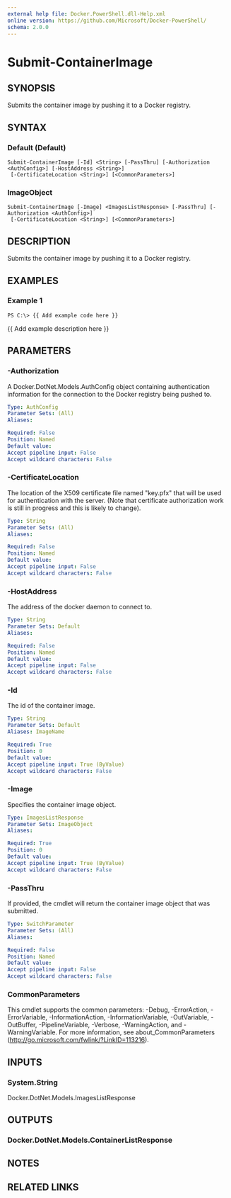 ```yaml
---
external help file: Docker.PowerShell.dll-Help.xml
online version: https://github.com/Microsoft/Docker-PowerShell/
schema: 2.0.0
---
```


# Submit-ContainerImage
## SYNOPSIS
Submits the container image by pushing it to a Docker registry.
## SYNTAX

### Default (Default)
```
Submit-ContainerImage [-Id] <String> [-PassThru] [-Authorization <AuthConfig>] [-HostAddress <String>]
 [-CertificateLocation <String>] [<CommonParameters>]
```

### ImageObject
```
Submit-ContainerImage [-Image] <ImagesListResponse> [-PassThru] [-Authorization <AuthConfig>]
 [-CertificateLocation <String>] [<CommonParameters>]
```

## DESCRIPTION
Submits the container image by pushing it to a Docker registry.
## EXAMPLES

### Example 1
```
PS C:\> {{ Add example code here }}
```

{{ Add example description here }}
## PARAMETERS

### -Authorization
A Docker.DotNet.Models.AuthConfig object containing authentication information for the connection to the Docker registry being pushed to.

```yaml
Type: AuthConfig
Parameter Sets: (All)
Aliases: 

Required: False
Position: Named
Default value: 
Accept pipeline input: False
Accept wildcard characters: False
```

### -CertificateLocation
The location of the X509 certificate file named "key.pfx" that will be used for authentication with the server.  (Note that certificate authorization work is still in progress and this is likely to change).

```yaml
Type: String
Parameter Sets: (All)
Aliases: 

Required: False
Position: Named
Default value: 
Accept pipeline input: False
Accept wildcard characters: False
```

### -HostAddress
The address of the docker daemon to connect to.

```yaml
Type: String
Parameter Sets: Default
Aliases: 

Required: False
Position: Named
Default value: 
Accept pipeline input: False
Accept wildcard characters: False
```

### -Id
The id of the container image.

```yaml
Type: String
Parameter Sets: Default
Aliases: ImageName

Required: True
Position: 0
Default value: 
Accept pipeline input: True (ByValue)
Accept wildcard characters: False
```

### -Image
Specifies the container image object.

```yaml
Type: ImagesListResponse
Parameter Sets: ImageObject
Aliases: 

Required: True
Position: 0
Default value: 
Accept pipeline input: True (ByValue)
Accept wildcard characters: False
```

### -PassThru
If provided, the cmdlet will return the container image object that was submitted.

```yaml
Type: SwitchParameter
Parameter Sets: (All)
Aliases: 

Required: False
Position: Named
Default value: 
Accept pipeline input: False
Accept wildcard characters: False
```

### CommonParameters
This cmdlet supports the common parameters: -Debug, -ErrorAction, -ErrorVariable, -InformationAction, -InformationVariable, -OutVariable, -OutBuffer, -PipelineVariable, -Verbose, -WarningAction, and -WarningVariable. For more information, see about_CommonParameters (http://go.microsoft.com/fwlink/?LinkID=113216).
## INPUTS

### System.String
Docker.DotNet.Models.ImagesListResponse
## OUTPUTS

### Docker.DotNet.Models.ContainerListResponse

## NOTES

## RELATED LINKS

